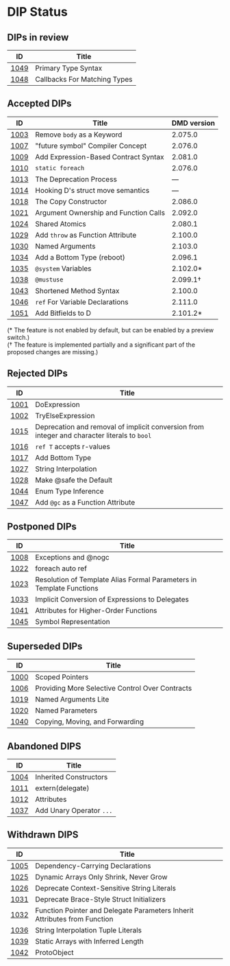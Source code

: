 # DIP Status

## DIPs in review
|                  ID|                                          Title|
|--------------------|-----------------------------------------------|
|[1049](./DIP1049.md)|                            Primary Type Syntax|
|[1048](./DIP1048.md)|                   Callbacks For Matching Types|

## Accepted DIPs
|                           ID|                                 Title| DMD version  |
|-----------------------------|--------------------------------------|--------------|
|[1003](./accepted/DIP1003.md)|            Remove `body` as a Keyword| 2.075.0      |
|[1007](./accepted/DIP1007.md)|      "future symbol" Compiler Concept| 2.076.0      |
|[1009](./accepted/DIP1009.md)|  Add Expression-Based Contract Syntax| 2.081.0      |
|[1010](./accepted/DIP1010.md)|                      `static foreach`| 2.076.0      |
|[1013](./accepted/DIP1013.md)|               The Deprecation Process| &mdash;      |
|[1014](./accepted/DIP1014.md)|     Hooking D's struct move semantics| &mdash;      |
|[1018](./accepted/DIP1018.md)|                  The Copy Constructor| 2.086.0      |
|[1021](./accepted/DIP1021.md)| Argument Ownership and Function Calls| 2.092.0      |
|[1024](./accepted/DIP1024.md)|                        Shared Atomics| 2.080.1      |
|[1029](./accepted/DIP1029.md)|     Add `throw` as Function Attribute| 2.100.0      |
|[1030](./accepted/DIP1030.md)|                       Named Arguments| 2.103.0      |
|[1034](./accepted/DIP1034.md)|            Add a Bottom Type (reboot)| 2.096.1      |
|[1035](./accepted/DIP1035.md)|                   `@system` Variables| 2.102.0*     |
|[1038](./accepted/DIP1038.md)|                            `@mustuse`| 2.099.1†     |
|[1043](./accepted/DIP1043.md)|               Shortened Method Syntax| 2.100.0      |
|[1046](./accepted/DIP1046.md)|       `ref` For Variable Declarations| 2.111.0      |
|[1051](./accepted/DIP1051.md)|                    Add Bitfields to D| 2.101.2*     |

(* The feature is not enabled by default, but can be enabled by a preview switch.) \
(† The feature is implemented partially and a significant part of the proposed changes are missing.)

## Rejected DIPs
|                           ID|                                 Title|
|-----------------------------|--------------------------------------|
|[1001](./rejected/DIP1001.md)|                          DoExpression|
|[1002](./rejected/DIP1002.md)|                     TryElseExpression|
|[1015](./rejected/DIP1015.md)| Deprecation and removal of implicit conversion from integer and character literals to `bool` |
|[1016](./rejected/DIP1016.md)|              `ref T` accepts r-values|
|[1017](./rejected/DIP1017.md)|                       Add Bottom Type|
|[1027](./rejected/DIP1027.md)|                  String Interpolation|
|[1028](./rejected/DIP1028.md)|                Make @safe the Default|
|[1044](./rejected/DIP1044.md)|                   Enum Type Inference|
|[1047](./rejected/DIP1047.md)|     Add `@gc` as a Function Attribute|

## Postponed DIPs
|                           ID|                                 Title|
|-----------------------------|--------------------------------------|
|[1008](./other/DIP1008.md)   |                  Exceptions and @nogc|
|[1022](./other/DIP1022.md)   |                      foreach auto ref|
|[1023](./other/DIP1023.md)   |Resolution of Template Alias Formal Parameters in Template Functions|
|[1033](./other/DIP1033.md)   |Implicit Conversion of Expressions to Delegates|
|[1041](./other/DIP1041.md)   | Attributes for Higher-Order Functions|
|[1045](./other/DIP1045.md)   |                 Symbol Representation|

## Superseded DIPs
|                           ID|                                 Title|
|-----------------------------|--------------------------------------|
|[1000](./other/DIP1000.md)   |                       Scoped Pointers|
|[1006](./other/DIP1006.md)   |Providing More Selective Control Over Contracts|
|[1019](./other/DIP1019.md)   |                  Named Arguments Lite|
|[1020](./other/DIP1020.md)   |                      Named Parameters|
|[1040](./other/DIP1040.md)   |       Copying, Moving, and Forwarding|

## Abandoned DIPS
|                           ID|                                 Title|
|-----------------------------|--------------------------------------|
|[1004](./other/DIP1004.md)   |                Inherited Constructors|
|[1011](./other/DIP1011.md)   |                      extern(delegate)|
|[1012](./other/DIP1012.md)   |                            Attributes|
|[1037](./other/DIP1037.md)   |              Add Unary Operator `...`|

## Withdrawn DIPS
|                           ID|                                 Title|
|-----------------------------|--------------------------------------|
|[1005](./other/DIP1005.md)   |      Dependency-Carrying Declarations|
|[1025](./other/DIP1025.md)   |Dynamic Arrays Only Shrink, Never Grow|
|[1026](./other/DIP1026.md)   |Deprecate Context-Sensitive String Literals|
|[1031](./other/DIP1031.md)   |Deprecate Brace-Style Struct Initializers|
|[1032](./other/DIP1032.md)   |Function Pointer and Delegate Parameters Inherit Attributes from Function|
|[1036](./other/DIP1036.md)   |   String Interpolation Tuple Literals|
|[1039](./other/DIP1039.md)   |    Static Arrays with Inferred Length|
|[1042](./other/DIP1042.md)   |                           ProtoObject|

